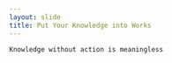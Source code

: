 ```yaml
---
layout: slide
title: Put Your Knowledge into Works
---
```

`Knowledge without action is meaningless`
